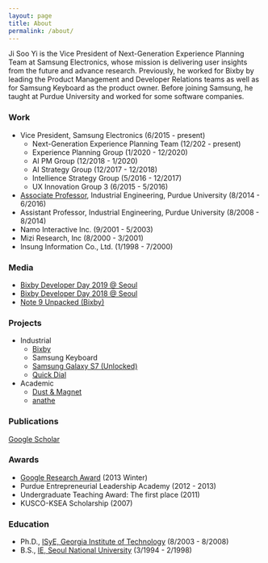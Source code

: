 ```yaml
---
layout: page
title: About
permalink: /about/
---
```


Ji Soo Yi is the Vice President of Next-Generation Experience Planning Team at Samsung Electronics, whose mission is delivering user insights from the future and advance research. Previously, he worked for Bixby by leading the Product Management and Developer Relations teams as well as for Samsung Keyboard as the product owner. Before joining Samsung, he taught at Purdue University and worked for some software companies.

### Work

* Vice President, Samsung Electronics (6/2015 - present)
  - Next-Generation Experience Planning Team (12/202 - present)
  - Experience Planning Group (1/2020 - 12/2020)
  - AI PM Group (12/2018 - 1/2020)
  - AI Strategy Group (12/2017 - 12/2018)
  - Intellience Strategy Group (5/2016 - 12/2017)
  - UX Innovation Group 3 (6/2015 - 5/2016)
* [Associate Professor](https://engineering.purdue.edu/IE/news/2015/professor-ji-soo-yi-promoted), Industrial Engineering, Purdue University (8/2014 - 6/2016)
* Assistant Professor, Industrial Engineering, Purdue University (8/2008 - 8/2014)
* Namo Interactive Inc. (9/2001 - 5/2003)
* Mizi Research, Inc (8/2000 - 3/2001)
* Insung Information Co., Ltd. (1/1998 - 7/2000)

### Media

* [Bixby Developer Day 2019 @ Seoul](https://youtu.be/9KemTdFqb_E?t=432)
* [Bixby Developer Day 2018 @ Seoul](https://youtu.be/6q-c1Rc_6eg)
* [Note 9 Unpacked (Bixby)](https://youtu.be/bSbv8PCM0A0?t=4394)

### Projects

* Industrial
  * [Bixby](https://en.wikipedia.org/wiki/Bixby_(virtual_assistant))
  * Samsung Keyboard
  * [Samsung Galaxy S7 (Unlocked)](http://www.androidcentral.com/galaxy-s7-unlocked)
  * [Quick Dial](https://news.samsung.com/global/quick-dial-the-easy-fast-way-to-make-a-phone-call)
* Academic
  * [Dust & Magnet](https://github.com/yijisoo/DnM/)
  * [anathe](http://anathe.herokuapp.com/)

### Publications

  [Google Scholar](https://scholar.google.com/citations?user=LqWIQ8kAAAAJ)

### Awards

* [Google Research Award](https://research.googleblog.com/2013/02/google-research-awards-winter-2013.html) (2013 Winter)
* Purdue Entrepreneurial Leadership Academy (2012 - 2013)
* Undergraduate Teaching Award: The first place (2011)
* KUSCO-KSEA Scholarship (2007)

### Education

* Ph.D., [ISyE, Georgia Institute of Technology](https://www.isye.gatech.edu/) (8/2003 - 8/2008)
* B.S., [IE, Seoul National University](http://ie.snu.ac.kr/) (3/1994 - 2/1998)